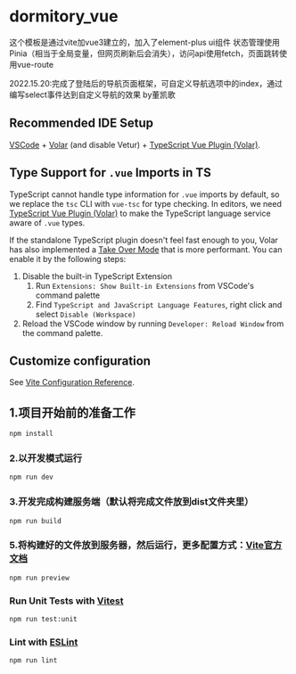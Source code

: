 # dormitory_vue

这个模板是通过vite加vue3建立的，加入了element-plus ui组件
状态管理使用Pinia（相当于全局变量，但网页刷新后会消失），访问api使用fetch，页面跳转使用vue-route

2022.15.20:完成了登陆后的导航页面框架，可自定义导航选项中的index，通过编写select事件达到自定义导航的效果  by董凯歌

## Recommended IDE Setup

[VSCode](https://code.visualstudio.com/) + [Volar](https://marketplace.visualstudio.com/items?itemName=Vue.volar) (and disable Vetur) + [TypeScript Vue Plugin (Volar)](https://marketplace.visualstudio.com/items?itemName=Vue.vscode-typescript-vue-plugin).

## Type Support for `.vue` Imports in TS

TypeScript cannot handle type information for `.vue` imports by default, so we replace the `tsc` CLI with `vue-tsc` for type checking. In editors, we need [TypeScript Vue Plugin (Volar)](https://marketplace.visualstudio.com/items?itemName=Vue.vscode-typescript-vue-plugin) to make the TypeScript language service aware of `.vue` types.

If the standalone TypeScript plugin doesn't feel fast enough to you, Volar has also implemented a [Take Over Mode](https://github.com/johnsoncodehk/volar/discussions/471#discussioncomment-1361669) that is more performant. You can enable it by the following steps:

1. Disable the built-in TypeScript Extension
    1) Run `Extensions: Show Built-in Extensions` from VSCode's command palette
    2) Find `TypeScript and JavaScript Language Features`, right click and select `Disable (Workspace)`
2. Reload the VSCode window by running `Developer: Reload Window` from the command palette.

## Customize configuration

See [Vite Configuration Reference](https://vitejs.dev/config/).

## 1.项目开始前的准备工作

```sh
npm install
```

### 2.以开发模式运行

```sh
npm run dev
```

### 3.开发完成构建服务端（默认将完成文件放到dist文件夹里）

```sh
npm run build
```

### 5.将构建好的文件放到服务器，然后运行，更多配置方式：[Vite官方文档](https://cn.vitejs.dev/guide/static-deploy.html)

```sh
npm run preview
```

### Run Unit Tests with [Vitest](https://vitest.dev/)

```sh
npm run test:unit
```

### Lint with [ESLint](https://eslint.org/)

```sh
npm run lint
```
